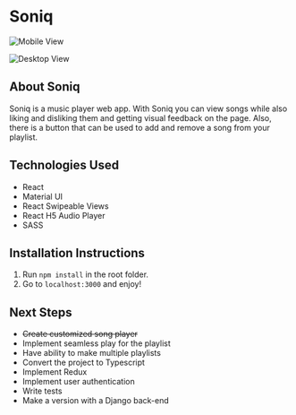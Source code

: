 # Soniq

![Mobile View](http://i.imgur.com/cD0pVO2.png)

![Desktop View](http://i.imgur.com/9uU38tD.png)

## About Soniq
Soniq is a music player web app. With Soniq you can view songs while also liking and disliking them and getting visual feedback on the page. Also, there is a button that can be used to add and remove a song from your playlist.

## Technologies Used
- React
- Material UI
- React Swipeable Views
- React H5 Audio Player
- SASS

## Installation Instructions

1. Run `npm install` in the root folder.
2. Go to `localhost:3000` and enjoy!

## Next Steps
- ~~Create customized song player~~ 
- Implement seamless play for the playlist
- Have ability to make multiple playlists
- Convert the project to Typescript
- Implement Redux
- Implement user authentication
- Write tests
- Make a version with a Django back-end
